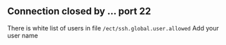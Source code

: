 ## Connection closed by **.**.**.** port 22
There is white list of users in file `/ect/ssh.global.user.allowed`
Add your user name 

